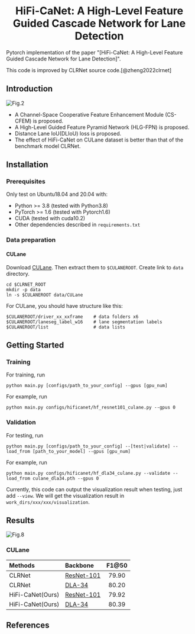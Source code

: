 <div align="center">

# HiFi-CaNet: A High-Level Feature Guided Cascade Network for Lane Detection

</div>



Pytorch implementation of the paper "[HiFi-CaNet: A High-Level Feature Guided Cascade Network for Lane Detection]".

This code is improved by CLRNet source code.[@zheng2022clrnet]

## Introduction
![Fig.2](.github/Fig.2.jpg)
- A Channel-Space Cooperative Feature Enhancement Module (CS-CFEM) is proposed.
- A High-Level Guided Feature Pyramid Network (HLG-FPN) is proposed.
- Distance Lane IoU(DLIoU) loss is proposed.
- The effect of HiFi-CaNet on CULane dataset is better than that of the benchmark model CLRNet.

## Installation

### Prerequisites
Only test on Ubuntu18.04 and 20.04 with:
- Python >= 3.8 (tested with Python3.8)
- PyTorch >= 1.6 (tested with Pytorch1.6)
- CUDA (tested with cuda10.2)
- Other dependencies described in `requirements.txt`

### Data preparation

#### CULane

Download [CULane](https://xingangpan.github.io/projects/CULane.html). Then extract them to `$CULANEROOT`. Create link to `data` directory.

```Shell
cd $CLRNET_ROOT
mkdir -p data
ln -s $CULANEROOT data/CULane
```

For CULane, you should have structure like this:
```
$CULANEROOT/driver_xx_xxframe    # data folders x6
$CULANEROOT/laneseg_label_w16    # lane segmentation labels
$CULANEROOT/list                 # data lists
```




## Getting Started

### Training
For training, run
```Shell
python main.py [configs/path_to_your_config] --gpus [gpu_num]
```

For example, run
```Shell
python main.py configs/hificanet/hf_resnet101_culane.py --gpus 0
```

### Validation
For testing, run
```Shell
python main.py [configs/path_to_your_config] --[test|validate] --load_from [path_to_your_model] --gpus [gpu_num]
```

For example, run
```Shell
python main.py configs/hificanet/hf_dla34_culane.py --validate --load_from culane_dla34.pth --gpus 0
```

Currently, this code can output the visualization result when testing, just add `--view`.
We will get the visualization result in `work_dirs/xxx/xxx/visualization`.


## Results
![Fig.8](.github/Fig.8.jpg)

[assets]: https://github.com/turoad/CLRNet/releases

### CULane

| Methods          |   Backbone  | F1@50 |
|:-----------------| :---  |:-----:|
 CLRNet           | [ResNet-101][assets] | 79.90 |
 CLRNet           | [DLA-34][assets]     | 80.20 | 
 HiFi-CaNet(Ours) | [ResNet-101][assets] | 79.92 |
 HiFi-CaNet(Ours) | [DLA-34][assets]     | 80.39 | 

## References








